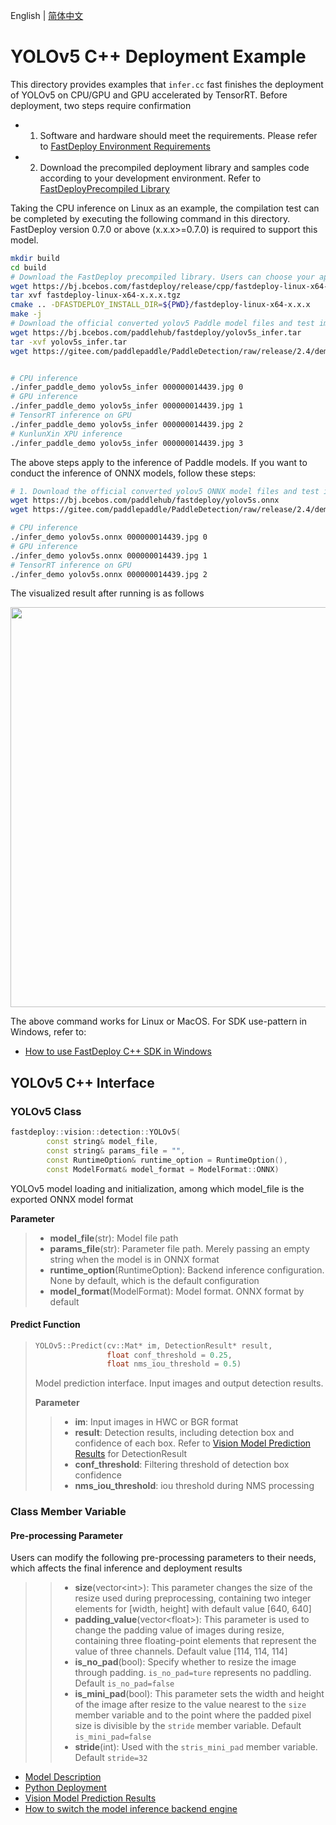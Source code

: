 English | [简体中文](README.md)
# YOLOv5 C++ Deployment Example

This directory provides examples that `infer.cc` fast finishes the deployment of YOLOv5 on CPU/GPU and GPU accelerated by TensorRT.
Before deployment, two steps require confirmation

- 1. Software and hardware should meet the requirements. Please refer to [FastDeploy Environment Requirements](../../../../../docs/cn/build_and_install/download_prebuilt_libraries.md)  
- 2. Download the precompiled deployment library and samples code according to your development environment. Refer to [FastDeployPrecompiled Library](../../../../../docs/cn/build_and_install/download_prebuilt_libraries.md)

Taking the CPU inference on Linux as an example, the compilation test can be completed by executing the following command in this directory. FastDeploy version 0.7.0 or above (x.x.x>=0.7.0) is required to support this model.

```bash
mkdir build
cd build
# Download the FastDeploy precompiled library. Users can choose your appropriate version in the `FastDeploy Precompiled Library` mentioned above 
wget https://bj.bcebos.com/fastdeploy/release/cpp/fastdeploy-linux-x64-x.x.x.tgz
tar xvf fastdeploy-linux-x64-x.x.x.tgz
cmake .. -DFASTDEPLOY_INSTALL_DIR=${PWD}/fastdeploy-linux-x64-x.x.x
make -j
# Download the official converted yolov5 Paddle model files and test images 
wget https://bj.bcebos.com/paddlehub/fastdeploy/yolov5s_infer.tar
tar -xvf yolov5s_infer.tar
wget https://gitee.com/paddlepaddle/PaddleDetection/raw/release/2.4/demo/000000014439.jpg


# CPU inference
./infer_paddle_demo yolov5s_infer 000000014439.jpg 0
# GPU inference
./infer_paddle_demo yolov5s_infer 000000014439.jpg 1
# TensorRT inference on GPU
./infer_paddle_demo yolov5s_infer 000000014439.jpg 2
# KunlunXin XPU inference
./infer_paddle_demo yolov5s_infer 000000014439.jpg 3
```

The above steps apply to the inference of Paddle models. If you want to conduct the inference of ONNX models, follow these steps:
```bash
# 1. Download the official converted yolov5 ONNX model files and test images 
wget https://bj.bcebos.com/paddlehub/fastdeploy/yolov5s.onnx
wget https://gitee.com/paddlepaddle/PaddleDetection/raw/release/2.4/demo/000000014439.jpg

# CPU inference
./infer_demo yolov5s.onnx 000000014439.jpg 0
# GPU inference
./infer_demo yolov5s.onnx 000000014439.jpg 1
# TensorRT inference on GPU
./infer_demo yolov5s.onnx 000000014439.jpg 2
```
The visualized result after running is as follows

<img width="640" src="https://user-images.githubusercontent.com/67993288/184309358-d803347a-8981-44b6-b589-4608021ad0f4.jpg">

The above command works for Linux or MacOS. For SDK use-pattern in Windows, refer to:
- [How to use FastDeploy C++ SDK in Windows](../../../../../docs/cn/faq/use_sdk_on_windows.md)

## YOLOv5 C++ Interface 

### YOLOv5 Class

```c++
fastdeploy::vision::detection::YOLOv5(
        const string& model_file,
        const string& params_file = "",
        const RuntimeOption& runtime_option = RuntimeOption(),
        const ModelFormat& model_format = ModelFormat::ONNX)
```

YOLOv5 model loading and initialization, among which model_file is the exported ONNX model format

**Parameter**

> * **model_file**(str): Model file path 
> * **params_file**(str): Parameter file path. Merely passing an empty string when the model is in ONNX format
> * **runtime_option**(RuntimeOption): Backend inference configuration. None by default, which is the default configuration
> * **model_format**(ModelFormat): Model format. ONNX format by default

#### Predict Function

> ```c++
> YOLOv5::Predict(cv::Mat* im, DetectionResult* result,
>                 float conf_threshold = 0.25,
>                 float nms_iou_threshold = 0.5)
> ```
>
> Model prediction interface. Input images and output detection results.
>
> **Parameter**
>
> > * **im**: Input images in HWC or BGR format
> > * **result**: Detection results, including detection box and confidence of each box. Refer to [Vision Model Prediction Results](../../../../../docs/api/vision_results/) for DetectionResult
> > * **conf_threshold**: Filtering threshold of detection box confidence
> > * **nms_iou_threshold**: iou threshold during NMS processing

### Class Member Variable
#### Pre-processing Parameter
Users can modify the following pre-processing parameters to their needs, which affects the final inference and deployment results

> > * **size**(vector&lt;int&gt;): This parameter changes the size of the resize used during preprocessing, containing two integer elements for [width, height] with default value [640, 640]
> > * **padding_value**(vector&lt;float&gt;): This parameter is used to change the padding value of images during resize, containing three floating-point elements that represent the value of three channels. Default value [114, 114, 114]
> > * **is_no_pad**(bool): Specify whether to resize the image through padding. `is_no_pad=ture`  represents no paddling. Default `is_no_pad=false`
> > * **is_mini_pad**(bool): This parameter sets the width and height of the image after resize to the value nearest to the `size` member variable and to the point where the padded pixel size is divisible by the `stride` member variable. Default `is_mini_pad=false`
> > * **stride**(int): Used with the `stris_mini_pad` member variable. Default `stride=32`

- [Model Description](../../)
- [Python Deployment](../python)
- [Vision Model Prediction Results](../../../../../docs/api/vision_results/)
- [How to switch the model inference backend engine](../../../../../docs/cn/faq/how_to_change_backend.md)
